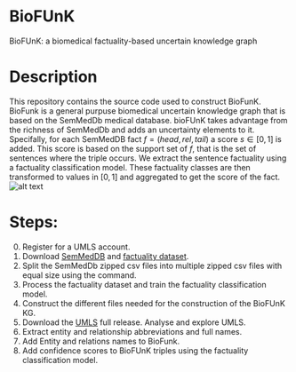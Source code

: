 # BioFUnK
BioFUnK: a biomedical factuality-based uncertain knowledge graph

# Description
This repository contains the source code used to construct BioFunK. BioFunk is a general purpuse biomedical uncertain knowledge graph that is based on the SemMedDb medical database. bioFUnK takes advantage from the richness of SemMedDb and adds an uncertainty elements to it. Specifally, for each SemMedDB fact $f=(head, rel, tail)$ a score $s \in [0,1]$ is added. This score is based on the support set of $f$, that is the set of sentences where the triple occurs. We extract the sentence factuality using a factuality classification model. These factuality classes are then transformed to values in $[0,1]$ and aggregated to get the score of the fact.
</br>
![alt text](https://github.com/team611/biofunk/blob/main/assets/completSysFig-1.png?raw=true)

# Steps:
0. Register for a UMLS account.
1. Download [SemMedDB](https://lhncbc.nlm.nih.gov/ii/tools/SemRep_SemMedDB_SKR/SemMedDB_download.html) and [factuality dataset](https://data.lhncbc.nlm.nih.gov/umls-restricted/ii/tools/SemRep_SemMedDB_SKR/FactualityData.zip).
2. Split the SemMedDb zipped csv files into multiple zipped csv files with equal size using the command.
3. Process the factuality dataset and train the factuality classification model.
4. Construct the different files needed for the construction of the BioFUnK KG.
5. Download the [UMLS](https://www.nlm.nih.gov/research/umls/licensedcontent/umlsknowledgesources.html) full release. Analyse and explore UMLS.
6. Extract entity and relationship abbreviations and full names.
7. Add Entity and relations names to BioFunk.
8. Add confidence scores to BioFUnK triples using the factuality classification model.
  
